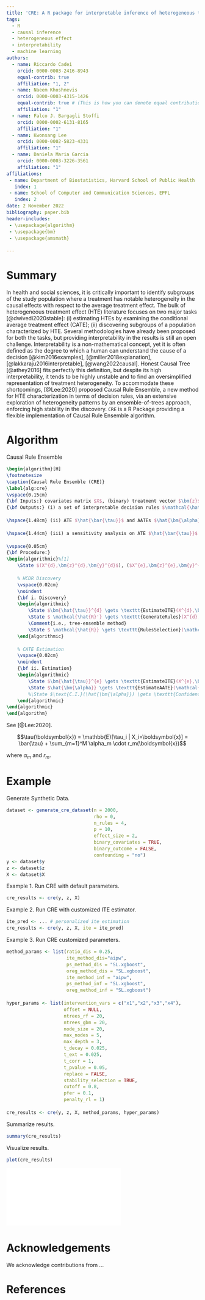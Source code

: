```yaml
---
title: 'CRE: A R package for interpretable inference of heterogeneous treatment effects'
tags:
  - R
  - causal inference
  - heterogeneous effect 
  - interpretability
  - machine learning
authors:
  - name: Riccardo Cadei
    orcid: 0000-0003-2416-8943
    equal-contrib: true
    affiliation: "1, 2"
  - name: Naeem Khoshnevis
    orcid: 0000-0003-4315-1426
    equal-contrib: true # (This is how you can denote equal contributions between multiple authors)
    affiliation: "1"
  - name: Falco J. Bargagli Stoffi
    orcid: 0000-0002-6131-8165
    affiliation: "1"
  - name: Kwonsang Lee
    orcid: 0000-0002-5823-4331
    affiliation: "1"
  - name: Daniela Maria Garcia
    orcid: 0000-0003-3226-3561
    affiliation: "1"
affiliations:
 - name: Department of Biostatistics, Harvard School of Public Health
   index: 1
 - name: School of Computer and Communication Sciences, EPFL
   index: 2
date: 2 November 2022
bibliography: paper.bib
header-includes: 
 - \usepackage{algorithm}
 - \usepackage{bm}
 - \usepackage{amsmath}

---
```


# Summary

In health and social sciences, it is critically important to identify subgroups of the study population where a treatment has notable heterogeneity in the causal effects with respect to the average treatment effect. The bulk of heterogeneous treatment effect (HTE) literature focuses on two major tasks [@dwivedi2020stable]: (i) estimating HTEs by examining the conditional average treatment effect (CATE); (ii) discovering subgroups of a population characterized by HTE. 
Several methodologies have already been proposed for both the tasks, but providing interpretability in the results is still an open challenge. Interpretability is a non-mathematical concept, yet it is often defined as the degree to which a human can understand the cause of a decision [@kim2016examples], [@miller2018explanation], [@lakkaraju2016interpretable], [@wang2022causal]. Honest Causal Tree [@athey2016] fits perfectly this definition, but despite its high interpretability, it tends to be highly unstable and to find an oversimplified representation of treatment heterogeneity. To accommodate these shortcomings, [@Lee:2020] proposed Causal Rule Ensemble, a new method for HTE characterization in terms of decision rules, via an extensive exploration of heterogeneity patterns by an ensemble-of-trees approach, enforcing high stability in the discovery. `CRE` is a R Package providing a flexible implementation of Causal Rule Ensemble algorithm.


# Algorithm

Causal Rule Ensemble
```latex
\begin{algorithm}[H]
\footnotesize
\caption{Causal Rule Ensemble (CRE)}
\label{alg:cre}
\vspace{0.15cm}
{\bf Inputs:} covariates matrix $X$, (binary) treatment vector $\bm{z}$, and observed response vector $\bm{y}$.\\
{\bf Outputs:} (i) a set of interpretable decision rules $\mathcal{\hat{R}}=\{\hat{r}_m\}_{m=1}^M$, 

\hspace{1.48cm} (ii) ATE $\hat{\bar{\tau}}$ and AATEs $\hat{\bm{\alpha}}$ estimates and confidence intervals,

\hspace{1.44cm} (iii) a sensitivity analysis on ATE $\hat{\bar{\tau}}$ and AATEs $\hat{\bm{\alpha}}$ estimates.

\vspace{0.05cm}
{\bf Procedure:}
\begin{algorithmic}%[1]
    \State $(X^{d},\bm{z}^{d},\bm{y}^{d}$), ($X^{e},\bm{z}^{e},\bm{y}^{e}) \gets \texttt{HonestSplitting}(X,\bm{z},\bm{y}) $
    
    % HCDR Discovery
    \vspace{0.02cm}
    \noindent
    {\bf i. Discovery}
    \begin{algorithmic}
        \State $\bm{\hat{\tau}}^{d} \gets \texttt{EstimateITE}(X^{d},\bm{z}^{d},\bm{y}^{d})$ \Comment{e.g. AIPW, CF, BCF, BART, S/T/X-Learner}
        \State $ \mathcal{\hat{R}'} \gets \texttt{GenerateRules}(X^{d},\bm{\hat{\tau}}^{d}) $
        \Comment{i.e., tree-ensemble method} 
        \State $ \mathcal{\hat{R}} \gets \texttt{RulesSelection}(\mathcal{\hat{R}'},X^{d},\bm{\hat{\tau}}^{d})$ \Comment{Stability Selection}
    \end{algorithmic}
    
    % CATE Estimation
    \vspace{0.02cm}
    \noindent
    {\bf ii. Estimation}
    \begin{algorithmic}
        \State $\bm{\hat{\tau}}^{e} \gets \texttt{EstimateITE}(X^{e},\bm{z}^{e},\bm{y}^{e})$ \Comment{e.g. AIPW, CF, BCF, BART, S/T/X-Learner}
        \State $\hat{\bm{\alpha}} \gets \texttt{EstimateAATE}(\mathcal{\hat{R}},X^{e}, \bm{\hat{\tau}}^{e})$ \Comment{Linear Decomposition}
        %\State $\text{C.I.}(\hat{\bm{\alpha}}) \gets \texttt{ConfidenceInterval}(\mathcal{\hat{R}},X^{e}, \bm{\hat{\tau}}^{e})$
    \end{algorithmic}
\end{algorithmic}
\end{algorithm}
```

See [@Lee:2020].

$$\tau(\boldsymbol{x}) = \mathbb{E}[\tau_i | X_i=\boldsymbol{x}] = \bar{\tau} + \sum_{m=1}^M \alpha_m \cdot r_m(\boldsymbol{x})$$

where $\alpha_m$ and $r_m$.

# Example

Generate Synthetic Data.
```R
dataset <- generate_cre_dataset(n = 2000, 
                                rho = 0, 
                                n_rules = 4, 
                                p = 10,
                                effect_size = 2, 
                                binary_covariates = TRUE,
                                binary_outcome = FALSE,
                                confounding = "no")
y <- dataset$y
z <- dataset$z
X <- dataset$X
```

Example 1. Run CRE with default parameters.

```R
cre_results <- cre(y, z, X)
```

Example 2. Run CRE with customized ITE estimator.
```R
ite_pred <- ... # personalized ite estimation
cre_results <- cre(y, z, X, ite = ite_pred)
```

Example 3. Run CRE customized parameters.
```R
method_params <- list(ratio_dis = 0.25,
                      ite_method_dis="aipw",
                      ps_method_dis = "SL.xgboost",
                      oreg_method_dis = "SL.xgboost",
                      ite_method_inf = "aipw",
                      ps_method_inf = "SL.xgboost",
                      oreg_method_inf = "SL.xgboost")

hyper_params <- list(intervention_vars = c("x1","x2","x3","x4"),
                     offset = NULL,
                     ntrees_rf = 20,
                     ntrees_gbm = 20,
                     node_size = 20,
                     max_nodes = 5,
                     max_depth = 3,
                     t_decay = 0.025,
                     t_ext = 0.025,
                     t_corr = 1,
                     t_pvalue = 0.05,
                     replace = FALSE,
                     stability_selection = TRUE,
                     cutoff = 0.8,
                     pfer = 0.1,
                     penalty_rl = 1)

cre_results <- cre(y, z, X, method_params, hyper_params)
```

Summarize results.
```R
summary(cre_results)
```

Visualize results.
```R
plot(cre_results)
```

![Visualization of CRE HTE linear decomposition for Example 1. For each decision rules discovered, the corresponding AATE estimate with 95% confidence interval is reported in a range bar plot. The decision rules are order from the most vulnerable (high AATE) to the least, and the ATE is reported on top of the plot. \label{fig:example}](images/example.pdf)

# Acknowledgements

We acknowledge contributions from ...

# References
